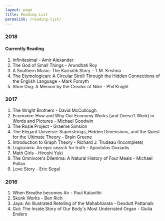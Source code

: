 ```yaml
---
layout: page
title: Reading List
permalink: /reading-list/
---
```


### 2018

#### Currently Reading

1. Infinitesimal - Amir Alexander
2. The God of Small Things - Arundhati Roy
3. A Southern Music: The Karnatik Story - T.M. Krishna
4. The Etymologican: A Circular Stroll Through the Hidden Connections of the English Language - Mark Forsyth
5. Shoe Dog: A Memoir by the Creator of Nike - Phil Knight

### 2017

1. The Wright Brothers - David McCullough
2. Economix: How and Why Our Economy Works (and Doesn't Work) in Words and Pictures - Michael Goodwin
3. The Rosie Project - Graeme Simsion
4. The Elegant Universe: Superstrings, Hidden Dimensions, and the Quest for the Ultimate Theory - Brain Greene
5. Introduction to Graph Theory - Richard J. Trudeau (Incomplete)
6. Logicomix: An epic search for truth - Apostolos Doxiadis
7. Math Girls - Hiroshi Yuki
8. The Omnivore's Dilemma: A Natural History of Four Meals - Michael Pollan
9. Love Story - Eric Segal

### 2016

1. When Breathe becomes Air - Paul Kalanithi
2. Skunk Works - Ben Rich
3. Jaya: An Illustrated Retelling of the Mahabharata - Devdutt Pattanaik
4. Gut: The Inside Story of Our Body's Most Underrated Organ - Giulia Enders
